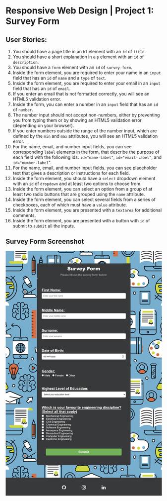 # Responsive Web Design | Project 1: Survey Form

## User Stories:
1. You should have a page title in an `h1` element with an `id` of `title`.
2. You should have a short explanation in a `p` element with an `id` of `description`.
3. You should have a `form` element with an `id` of `survey-form`.
4. Inside the form element, you are required to enter your name in an `input` field that has an `id` of `name` and a `type` of `text`.
5. Inside the form element, you are required to enter your email in an `input` field that has an `id` of `email`.
6. If you enter an email that is not formatted correctly, you will see an HTML5 validation error.
7. Inside the form, you can enter a number in an `input` field that has an `id` of `number`.
8. The number input should not accept non-numbers, either by preventing you from typing them or by showing an HTML5 validation error (depending on your browser).
9. If you enter numbers outside the range of the number input, which are defined by the `min` and `max` attributes, you will see an HTML5 validation error.
10. For the name, email, and number input fields, you can see corresponding `label` elements in the form, that describe the purpose of each field with the following ids: `id="name-label"`, `id="email-label"`, and `id="number-label`".
11. For the name, email, and number input fields, you can see placeholder text that gives a description or instructions for each field.
12. Inside the form element, you should have a `select` dropdown element with an `id` of `dropdown` and at least two options to choose from.
13. Inside the form element, you can select an option from a group of at least two radio buttons that are grouped using the `name` attribute.
14. Inside the form element, you can select several fields from a series of checkboxes, each of which must have a `value` attribute.
15. Inside the form element, you are presented with a `textarea` for additional comments.
16. Inside the form element, you are presented with a button with `id` of submit to `submit` all the inputs.

## Survey Form Screenshot
![Alt text](/responsive_web_design/survey_form/project_screenshot.png)
